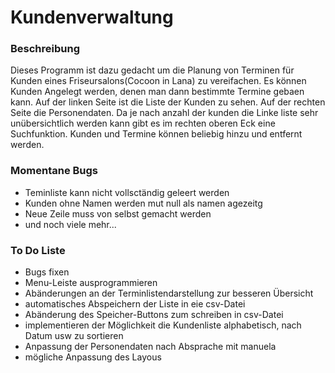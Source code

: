 # Kundenverwaltung

### Beschreibung

Dieses Programm ist dazu gedacht um die Planung von Terminen für Kunden eines Friseursalons(Cocoon in Lana) zu vereifachen. Es können Kunden Angelegt werden, denen man dann bestimmte Termine gebaen kann. Auf der linken Seite ist die Liste der Kunden zu sehen. Auf der rechten Seite die Personendaten. Da je nach anzahl der kunden die Linke liste sehr unübersichtlich werden kann gibt es im rechten oberen Eck eine Suchfunktion. Kunden und Termine können beliebig hinzu und entfernt werden.

### Momentane Bugs

 * Teminliste kann nicht vollsctändig geleert werden
 * Kunden ohne Namen werden mut null als namen agezeitg
 * Neue Zeile muss von selbst gemacht werden
 * und noch viele mehr...


### To Do Liste

 * Bugs fixen
 * Menu-Leiste ausprogrammieren
 * Abänderungen an der Terminlistendarstellung zur besseren Übersicht
 * automatisches Abspeichern der Liste in eie csv-Datei
 * Abänderung des Speicher-Buttons zum schreiben in csv-Datei
 * implementieren der Möglichkeit die Kundenliste alphabetisch, nach Datum usw zu sortieren
 * Anpassung der Personendaten nach Absprache mit manuela
 * mögliche Anpassung des Layous
